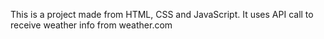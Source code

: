 This is a project made from HTML, CSS and JavaScript. It uses API call to receive weather info from weather.com
